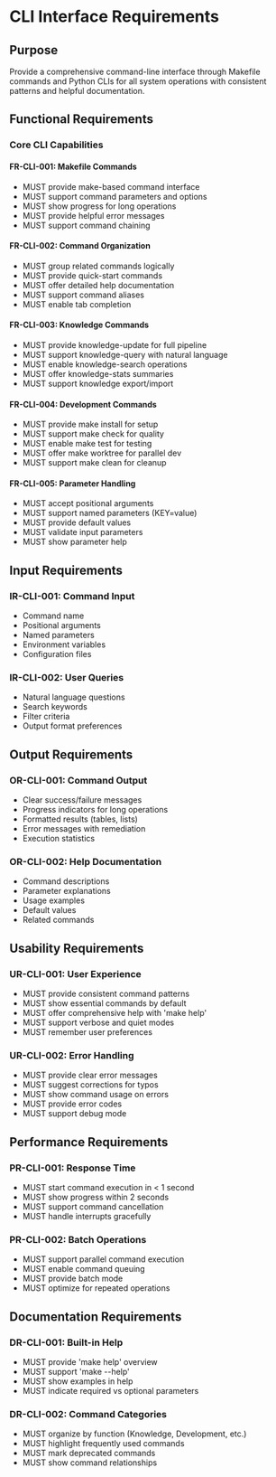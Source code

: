 # CLI Interface Requirements

## Purpose
Provide a comprehensive command-line interface through Makefile commands and Python CLIs for all system operations with consistent patterns and helpful documentation.

## Functional Requirements

### Core CLI Capabilities

#### FR-CLI-001: Makefile Commands
- MUST provide make-based command interface
- MUST support command parameters and options
- MUST show progress for long operations
- MUST provide helpful error messages
- MUST support command chaining

#### FR-CLI-002: Command Organization
- MUST group related commands logically
- MUST provide quick-start commands
- MUST offer detailed help documentation
- MUST support command aliases
- MUST enable tab completion

#### FR-CLI-003: Knowledge Commands
- MUST provide knowledge-update for full pipeline
- MUST support knowledge-query with natural language
- MUST enable knowledge-search operations
- MUST offer knowledge-stats summaries
- MUST support knowledge export/import

#### FR-CLI-004: Development Commands
- MUST provide make install for setup
- MUST support make check for quality
- MUST enable make test for testing
- MUST offer make worktree for parallel dev
- MUST support make clean for cleanup

#### FR-CLI-005: Parameter Handling
- MUST accept positional arguments
- MUST support named parameters (KEY=value)
- MUST provide default values
- MUST validate input parameters
- MUST show parameter help

## Input Requirements

### IR-CLI-001: Command Input
- Command name
- Positional arguments
- Named parameters
- Environment variables
- Configuration files

### IR-CLI-002: User Queries
- Natural language questions
- Search keywords
- Filter criteria
- Output format preferences

## Output Requirements

### OR-CLI-001: Command Output
- Clear success/failure messages
- Progress indicators for long operations
- Formatted results (tables, lists)
- Error messages with remediation
- Execution statistics

### OR-CLI-002: Help Documentation
- Command descriptions
- Parameter explanations
- Usage examples
- Default values
- Related commands

## Usability Requirements

### UR-CLI-001: User Experience
- MUST provide consistent command patterns
- MUST show essential commands by default
- MUST offer comprehensive help with 'make help'
- MUST support verbose and quiet modes
- MUST remember user preferences

### UR-CLI-002: Error Handling
- MUST provide clear error messages
- MUST suggest corrections for typos
- MUST show command usage on errors
- MUST provide error codes
- MUST support debug mode

## Performance Requirements

### PR-CLI-001: Response Time
- MUST start command execution in < 1 second
- MUST show progress within 2 seconds
- MUST support command cancellation
- MUST handle interrupts gracefully

### PR-CLI-002: Batch Operations
- MUST support parallel command execution
- MUST enable command queuing
- MUST provide batch mode
- MUST optimize for repeated operations

## Documentation Requirements

### DR-CLI-001: Built-in Help
- MUST provide 'make help' overview
- MUST support 'make <command> --help'
- MUST show examples in help
- MUST indicate required vs optional parameters

### DR-CLI-002: Command Categories
- MUST organize by function (Knowledge, Development, etc.)
- MUST highlight frequently used commands
- MUST mark deprecated commands
- MUST show command relationships